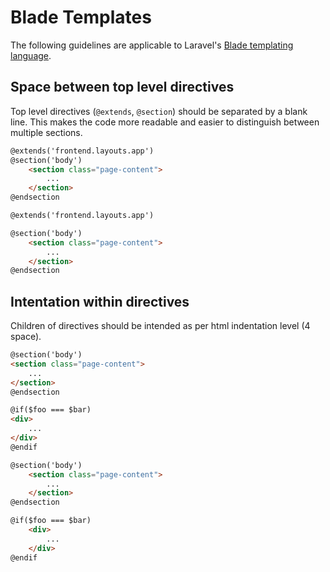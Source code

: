 # Blade Templates

The following guidelines are applicable to Laravel's [Blade templating language](https://laravel.com/docs/blade).

## Space between top level directives

Top level directives (`@extends`, `@section`) should be separated by a blank line. This makes the code more readable and easier to distinguish between multiple sections.

<code-highlight>
<div slot="incorrect">

```html
@extends('frontend.layouts.app')
@section('body')
    <section class="page-content">
        ...
    </section>
@endsection
```

</div>
<div slot="correct">

```html
@extends('frontend.layouts.app')

@section('body')
    <section class="page-content">
        ...
    </section>
@endsection
```

</div>
</code-highlight>

## Intentation within directives

Children of directives should be intended as per html indentation level (4 space).

<code-highlight>
<div slot="incorrect">

```html
@section('body')
<section class="page-content">
    ...
</section>
@endsection

@if($foo === $bar)
<div>
    ...
</div>
@endif
```

</div>
<div slot="correct">

```html
@section('body')
    <section class="page-content">
        ...
    </section>
@endsection

@if($foo === $bar)
    <div>
        ...
    </div>
@endif
```

</div>
</code-highlight>


